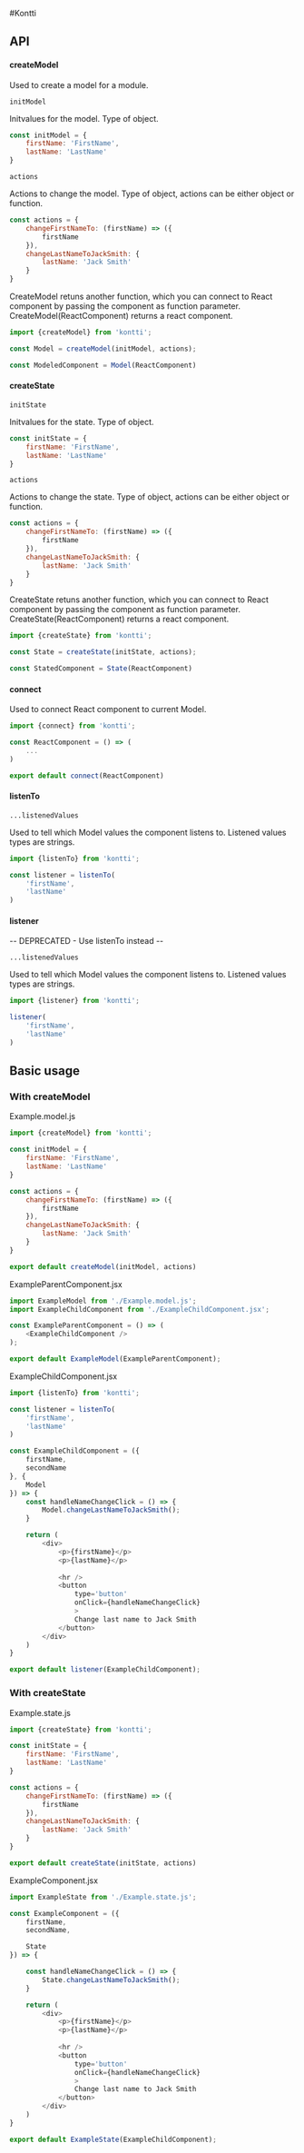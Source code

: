 #Kontti

## API 

#### createModel

Used to create a model for a module.

`initModel`

Initvalues for the model. Type of object.

```js
const initModel = {
	firstName: 'FirstName',
	lastName: 'LastName'
}
```

`actions`

Actions to change the model. Type of object, actions can be either object or function.

```js
const actions = {
	changeFirstNameTo: (firstName) => ({
		firstName
	}),
	changeLastNameToJackSmith: {
		lastName: 'Jack Smith'
	}
}
```

CreateModel retuns another function, which you can connect to React component by passing the component as function parameter. CreateModel(ReactComponent) returns a react component.

```js
import {createModel} from 'kontti';

const Model = createModel(initModel, actions);

const ModeledComponent = Model(ReactComponent)

``` 

#### createState

`initState`

Initvalues for the state. Type of object.

```js
const initState = {
	firstName: 'FirstName',
	lastName: 'LastName'
}
```

`actions`

Actions to change the state. Type of object, actions can be either object or function.

```js
const actions = {
	changeFirstNameTo: (firstName) => ({
		firstName
	}),
	changeLastNameToJackSmith: {
		lastName: 'Jack Smith'
	}
}
```

CreateState retuns another function, which you can connect to React component by passing the component as function parameter. CreateState(ReactComponent) returns a react component.

```js 
import {createState} from 'kontti';

const State = createState(initState, actions);

const StatedComponent = State(ReactComponent)

``` 

#### connect

Used to connect React component to current Model.

```js
import {connect} from 'kontti';

const ReactComponent = () => (
	...
)

export default connect(ReactComponent)

```

#### listenTo

`...listenedValues`

Used to tell which Model values the component listens to. Listened values types are strings.

```js
import {listenTo} from 'kontti';

const listener = listenTo(
	'firstName',
	'lastName'
)
```

#### listener
-- DEPRECATED - Use listenTo instead --

`...listenedValues`

Used to tell which Model values the component listens to. Listened values types are strings.

```js
import {listener} from 'kontti';

listener(
	'firstName',
	'lastName'
)
```

## Basic usage

### With createModel

Example.model.js
```js
import {createModel} from 'kontti';

const initModel = {
	firstName: 'FirstName',
	lastName: 'LastName'
}

const actions = {
	changeFirstNameTo: (firstName) => ({
		firstName
	}),
	changeLastNameToJackSmith: {
		lastName: 'Jack Smith'
	}
}

export default createModel(initModel, actions)
``` 

ExampleParentComponent.jsx
```js
import ExampleModel from './Example.model.js';
import ExampleChildComponent from './ExampleChildComponent.jsx';

const ExampleParentComponent = () => (
	<ExampleChildComponent />
);

export default ExampleModel(ExampleParentComponent);

```

ExampleChildComponent.jsx
```js
import {listenTo} from 'kontti';

const listener = listenTo(
	'firstName',
	'lastName'
)

const ExampleChildComponent = ({
	firstName,
	secondName
}, {
	Model
}) => {
	const handleNameChangeClick = () => {
		Model.changeLastNameToJackSmith();
	}

	return (
		<div>
			<p>{firstName}</p>
			<p>{lastName}</p>
			
			<hr /> 
			<button 
				type='button'
				onClick={handleNameChangeClick}
				>
				Change last name to Jack Smith
			</button>
		</div>
	)
}

export default listener(ExampleChildComponent);

```

### With createState

Example.state.js
```js
import {createState} from 'kontti';

const initState = {
	firstName: 'FirstName',
	lastName: 'LastName'
}

const actions = {
	changeFirstNameTo: (firstName) => ({
		firstName
	}),
	changeLastNameToJackSmith: {
		lastName: 'Jack Smith'
	}
}

export default createState(initState, actions)
``` 

ExampleComponent.jsx
```js
import ExampleState from './Example.state.js';

const ExampleComponent = ({
	firstName,
	secondName,

	State
}) => {

	const handleNameChangeClick = () => {
		State.changeLastNameToJackSmith();
	}

	return (
		<div>
			<p>{firstName}</p>
			<p>{lastName}</p>
			
			<hr /> 
			<button 
				type='button'
				onClick={handleNameChangeClick}
				>
				Change last name to Jack Smith
			</button>
		</div>
	)
}

export default ExampleState(ExampleChildComponent);

```

